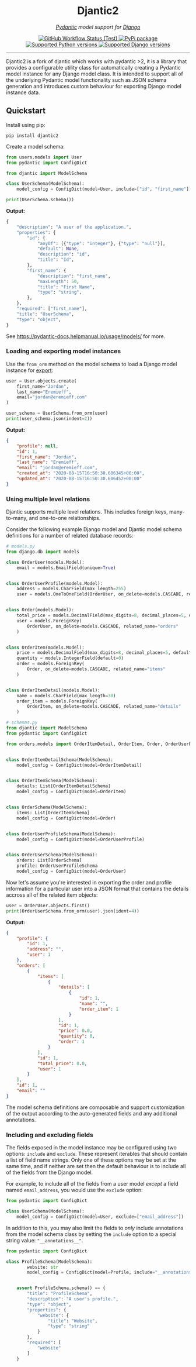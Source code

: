 <h1 style="text-align: center;">
    Djantic2
</h1>
<p style="text-align: center;">
    <em><a href="https://pydantic-docs.helpmanual.io/">Pydantic</a> model support for <a href="https://www.djangoproject.com/"> Django</a></em>
</p>
<p style="text-align: center;">
    <a href="https://github.com/jonathan-s/djantic2/actions/workflows/test.yml">
    <img src="https://img.shields.io/github/workflow/status/jonathan-s/djantic2/Test/main" alt="GitHub Workflow Status (Test)" >
    </a>
    <a href="https://pypi.org/project/djantic2" target="_blank">
        <img src="https://img.shields.io/pypi/v/djantic2" alt="PyPi package">
    </a>
    <a href="https://pypi.org/project/djantic2" target="_blank">
        <img src="https://img.shields.io/pypi/pyversions/djantic2" alt="Supported Python versions">
    </a>
    <a href="https://pypi.org/project/djantic2" target="_blank">
        <img src="https://img.shields.io/pypi/djversions/djantic2?label=django" alt="Supported Django versions">
    </a>
</p>

---

Djantic2 is a fork of djantic which works with pydantic >2, it is a library that provides a configurable utility class for automatically creating a Pydantic model instance for any Django model class. It is intended to support all of the underlying Pydantic model functionality such as JSON schema generation and introduces custom behaviour for exporting Django model instance data.

## Quickstart

Install using pip:

```shell
pip install djantic2
```

Create a model schema:

```python
from users.models import User
from pydantic import ConfigDict

from djantic import ModelSchema

class UserSchema(ModelSchema):
    model_config = ConfigDict(model=User, include=["id", "first_name"])

print(UserSchema.schema())
```

**Output:**

```python
{
    "description": "A user of the application.",
    "properties": {
        "id": {
            "anyOf": [{"type": "integer"}, {"type": "null"}],
            "default": None,
            "description": "id",
            "title": "Id",
        },
        "first_name": {
            "description": "first_name",
            "maxLength": 50,
            "title": "First Name",
            "type": "string",
        },
    },
    "required": ["first_name"],
    "title": "UserSchema",
    "type": "object",
}
```

See https://pydantic-docs.helpmanual.io/usage/models/ for more.

### Loading and exporting model instances

Use the `from_orm` method on the model schema to load a Django model instance for <a href="https://pydantic-docs.helpmanual.io/usage/exporting_models/">export</a>:

```python
user = User.objects.create(
    first_name="Jordan",
    last_name="Eremieff",
    email="jordan@eremieff.com"
)

user_schema = UserSchema.from_orm(user)
print(user_schema.json(indent=2))
```

**Output:**

```json
{
    "profile": null,
    "id": 1,
    "first_name": "Jordan",
    "last_name": "Eremieff",
    "email": "jordan@eremieff.com",
    "created_at": "2020-08-15T16:50:30.606345+00:00",
    "updated_at": "2020-08-15T16:50:30.606452+00:00"
}
```

### Using multiple level relations

Djantic supports multiple level relations. This includes foreign keys, many-to-many, and one-to-one relationships.

Consider the following example Django model and Djantic model schema definitions for a number of related database records:

```python
# models.py
from django.db import models

class OrderUser(models.Model):
    email = models.EmailField(unique=True)


class OrderUserProfile(models.Model):
    address = models.CharField(max_length=255)
    user = models.OneToOneField(OrderUser, on_delete=models.CASCADE, related_name='profile')


class Order(models.Model):
    total_price = models.DecimalField(max_digits=8, decimal_places=5, default=0)
    user = models.ForeignKey(
        OrderUser, on_delete=models.CASCADE, related_name="orders"
    )


class OrderItem(models.Model):
    price = models.DecimalField(max_digits=8, decimal_places=5, default=0)
    quantity = models.IntegerField(default=0)
    order = models.ForeignKey(
        Order, on_delete=models.CASCADE, related_name="items"
    )


class OrderItemDetail(models.Model):
    name = models.CharField(max_length=30)
    order_item = models.ForeignKey(
        OrderItem, on_delete=models.CASCADE, related_name="details"
    )
```

```python
# schemas.py
from djantic import ModelSchema
from pydantic import ConfigDict

from orders.models import OrderItemDetail, OrderItem, Order, OrderUserProfile


class OrderItemDetailSchema(ModelSchema):
    model_config = ConfigDict(model=OrderItemDetail)


class OrderItemSchema(ModelSchema):
    details: List[OrderItemDetailSchema]
    model_config = ConfigDict(model=OrderItem)


class OrderSchema(ModelSchema):
    items: List[OrderItemSchema]
    model_config = ConfigDict(model=Order)


class OrderUserProfileSchema(ModelSchema):
    model_config = ConfigDict(model=OrderUserProfile)


class OrderUserSchema(ModelSchema):
    orders: List[OrderSchema]
    profile: OrderUserProfileSchema
    model_config = ConfigDict(model=OrderUser)
```

Now let's assume you're interested in exporting the order and profile information for a particular user into a JSON format that contains the details accross all of the related item objects:

```python
user = OrderUser.objects.first()
print(OrderUserSchema.from_orm(user).json(ident=4))
```

**Output:**
```json
{
    "profile": {
        "id": 1,
        "address": "",
        "user": 1
    },
    "orders": [
        {
            "items": [
                {
                    "details": [
                        {
                            "id": 1,
                            "name": "",
                            "order_item": 1
                        }
                    ],
                    "id": 1,
                    "price": 0.0,
                    "quantity": 0,
                    "order": 1
                }
            ],
            "id": 1,
            "total_price": 0.0,
            "user": 1
        }
    ],
    "id": 1,
    "email": ""
}
```

The model schema definitions are composable and support customization of the output according to the auto-generated fields and any additional annotations.

### Including and excluding fields

The fields exposed in the model instance may be configured using two options: `include` and `exclude`. These represent iterables that should contain a list of field name strings. Only one of these options may be set at the same time, and if neither are set then the default behaviour is to include all of the fields from the Django model.

For example, to include all of the fields from a user model <i>except</i> a field named `email_address`, you would use the `exclude` option:

```python
from pydantic import ConfigDict

class UserSchema(ModelSchema):
    model_config = ConfigDict(model=User, exclude=["email_address"])
```

In addition to this, you may also limit the fields to <i>only</i> include annotations from the model schema class by setting the `include` option to a special string value: `"__annotations__"`.

```python
from pydantic import ConfigDict

class ProfileSchema(ModelSchema):
        website: str
        model_config = ConfigDict(model=Profile, include="__annotations__")


    assert ProfileSchema.schema() == {
        "title": "ProfileSchema",
        "description": "A user's profile.",
        "type": "object",
        "properties": {
            "website": {
                "title": "Website",
                "type": "string"
            }
        },
        "required": [
            "website"
        ]
    }
```
